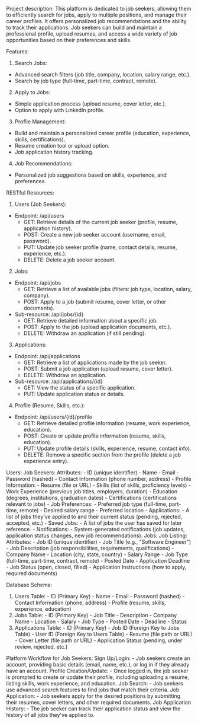 Project description:
This platform is dedicated to job seekers, allowing them to efficiently search for jobs, apply to multiple positions, and manage their career profiles. It offers personalized job recommendations and the ability to track their applications. Job seekers can build and maintain a professional profile, upload resumes, and access a wide variety of job opportunities based on their preferences and skills.

Features:
1. Search Jobs:
  - Advanced search filters (job title, company, location, salary range, etc.).
  - Search by job type (full-time, part-time, contract, remote).
2. Apply to Jobs:
  - Simple application process (upload resume, cover letter, etc.).
  - Option to apply with LinkedIn profile.
3. Profile Management:
  - Build and maintain a personalized career profile (education, experience, skills, certifications).
  - Resume creation tool or upload option.
  - Job application history tracking.
4. Job Recommendations:
  - Personalized job suggestions based on skills, experience, and preferences.

RESTful Resources:
1. Users (Job Seekers):
  - Endpoint: /api/users
    - GET: Retrieve details of the current job seeker (profile, resume, application history).
    - POST: Create a new job seeker account (username, email, password).
    - PUT: Update job seeker profile (name, contact details, resume, experience, etc.).
    - DELETE: Delete a job seeker account.
2. Jobs:
  - Endpoint: /api/jobs
    - GET: Retrieve a list of available jobs (filters: job type, location, salary, company).
    - POST: Apply to a job (submit resume, cover letter, or other documents).
  - Sub-resource: /api/jobs/{id}
    - GET: Retrieve detailed information about a specific job.
    - POST: Apply to the job (upload application documents, etc.).
    - DELETE: Withdraw an application (if still pending).
3. Applications:
  - Endpoint: /api/applications
    - GET: Retrieve a list of applications made by the job seeker.
    - POST: Submit a job application (upload resume, cover letter).
    - DELETE: Withdraw an application.
  - Sub-resource: /api/applications/{id}
    - GET: View the status of a specific application.
    - PUT: Update application status or details.
4. Profile (Resume, Skills, etc.):
  - Endpoint: /api/users/{id}/profile
    - GET: Retrieve detailed profile information (resume, work experience, education).
    - POST: Create or update profile information (resume, skills, education).
    - PUT: Update profile details (skills, experience, resume, contact info).
    - DELETE: Remove a specific section from the profile (delete a job experience entry).
   
Users:
  Job Seekers:
    Attributes:
      - ID (unique identifier)
      - Name
      - Email
      - Password (hashed)
      - Contact Information (phone number, address)
      - Profile Information:
        - Resume (file or URL)
        - Skills (list of skills, proficiency levels)
        - Work Experience (previous job titles, employers, duration)
        - Education (degrees, institutions, graduation dates)
        - Certifications (certifications relevant to jobs)
      - Job Preferences:
        - Preferred job type (full-time, part-time, remote)
        - Desired salary range
        - Preferred location
      - Applications:
        - A list of jobs they’ve applied to and their current status (pending, rejected, accepted, etc.)
      - Saved Jobs:
        - A list of jobs the user has saved for later reference.
      - Notifications:
        - System-generated notifications (job updates, application status changes, new job recommendations).
Jobs:
  Job Listing:
    Attributes:
      - Job ID (unique identifier)
      - Job Title (e.g., "Software Engineer")
      - Job Description (job responsibilities, requirements, qualifications)
      - Company Name
      - Location (city, state, country)
      - Salary Range
      - Job Type (full-time, part-time, contract, remote)
      - Posted Date
      - Application Deadline
      - Job Status (open, closed, filled)
      - Application Instructions (how to apply, required documents)
      
Database Schema:
  1. Users Table:
    - ID (Primary Key)
    - Name
    - Email
    - Password (hashed)
    - Contact Information (phone, address)
    - Profile (resume, skills, experience, education)
  2. Jobs Table:
    - ID (Primary Key)
    - Job Title
    - Description
    - Company Name
    - Location
    - Salary
    - Job Type
    - Posted Date
    - Deadline
    - Status
  3. Applications Table:
    - ID (Primary Key)
    - Job ID (Foreign Key to Jobs Table)
    - User ID (Foreign Key to Users Table)
    - Resume (file path or URL)
    - Cover Letter (file path or URL)
    - Application Status (pending, under review, rejected, etc.)

Platform Workflow for Job Seekers:
  Sign Up/Login:
    - Job seekers create an account, providing basic details (email, name, etc.), or log in if they already have an account.
  Profile Creation/Update:
    - Once logged in, the job seeker is prompted to create or update their profile, including uploading a resume, listing skills, work experience, and education.
  Job Search:
    - Job seekers use advanced search features to find jobs that match their criteria.
  Job Application:
    - Job seekers apply for the desired positions by submitting their resumes, cover letters, and other required documents.
  Job Application History:
    - The job seeker can track their application status and view the history of all jobs they've applied to.
